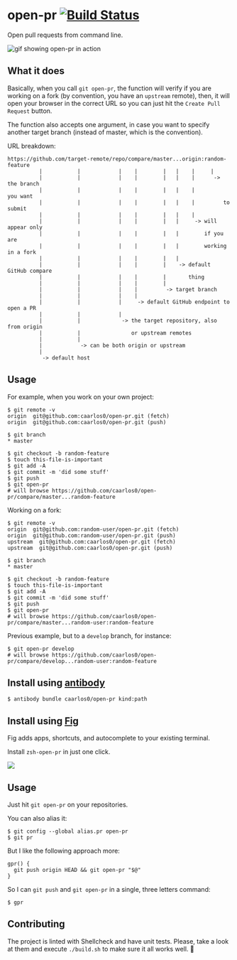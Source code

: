 open-pr [![Build Status](https://travis-ci.org/caarlos0/zsh-open-pr.svg?branch=master)](https://travis-ci.org/caarlos0/zsh-open-pr)
==================

Open pull requests from command line.

![gif showing open-pr in action](/git-open-pr.mov.gif)

## What it does

Basically, when you call `git open-pr`, the function will verify if you are working
on a fork (by convention, you have an `upstream` remote), then, it will open
your browser in the correct URL so you can just hit the `Create Pull Request`
button.

The function also accepts one argument, in case you want to specify another
target branch (instead of master, which is the convention).

URL breakdown:

```
https://github.com/target-remote/repo/compare/master...origin:random-feature
          |           |            |    |        |   |    |     |
          |           |            |    |        |   |    |      -> the branch
          |           |            |    |        |   |    |         you want
          |           |            |    |        |   |    |         to submit
          |           |            |    |        |   |    |
          |           |            |    |        |   |     -> will appear only
          |           |            |    |        |   |        if you are
          |           |            |    |        |   |        working in a fork
          |           |            |    |        |   |
          |           |            |    |        |    -> default GitHub compare
          |           |            |    |        |       thing
          |           |            |    |        |
          |           |            |    |         -> target branch
          |           |            |    |
          |           |            |     -> default GitHub endpoint to open a PR
          |           |            |
          |           |             -> the target repository, also from origin
          |           |                or upstream remotes
          |           |
          |            -> can be both origin or upstream
          |
           -> default host
```

## Usage

For example, when you work on your own project:

```console
$ git remote -v
origin  git@github.com:caarlos0/open-pr.git (fetch)
origin  git@github.com:caarlos0/open-pr.git (push)

$ git branch
* master

$ git checkout -b random-feature
$ touch this-file-is-important
$ git add -A
$ git commit -m 'did some stuff'
$ git push
$ git open-pr
# will browse https://github.com/caarlos0/open-pr/compare/master...random-feature
```

Working on a fork:

```console
$ git remote -v
origin  git@github.com:random-user/open-pr.git (fetch)
origin  git@github.com:random-user/open-pr.git (push)
upstream  git@github.com:caarlos0/open-pr.git (fetch)
upstream  git@github.com:caarlos0/open-pr.git (push)

$ git branch
* master

$ git checkout -b random-feature
$ touch this-file-is-important
$ git add -A
$ git commit -m 'did some stuff'
$ git push
$ git open-pr
# will browse https://github.com/caarlos0/open-pr/compare/master...random-user:random-feature
```

Previous example, but to a `develop` branch, for instance:

```console
$ git open-pr develop
# will browse https://github.com/caarlos0/open-pr/compare/develop...random-user:random-feature
```

## Install using [antibody](http://getantibody.github.io/)

```console
$ antibody bundle caarlos0/open-pr kind:path
```

## Install using [Fig](https://fig.io)

Fig adds apps, shortcuts, and autocomplete to your existing terminal.


Install `zsh-open-pr` in just one click.

<a href="https://fig.io/plugins/other/zsh-open-pr_caarlos0-graveyard" target="_blank"><img src="https://fig.io/badges/install-with-fig.svg" /></a>

## Usage

Just hit `git open-pr` on your repositories.

You can also alias it:

```console
$ git config --global alias.pr open-pr
$ git pr
```

But I like the following approach more:

```console
gpr() {
  git push origin HEAD && git open-pr "$@"
}
```

So I can `git push` and `git open-pr` in a single, three letters command:

```console
$ gpr
```

## Contributing

The project is linted with Shellcheck and have unit tests. Please, take a look
at them and execute `./build.sh` to make sure it all works well. :beers:
